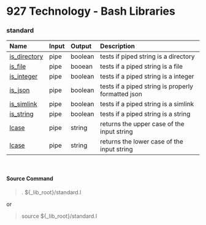 # **927 Technology - Bash Libraries**

### standard

|Name|Input|Output|Description|
|:---|:-|:-|:-------------|
|[is_directory](./is_directory.f)|pipe|boolean|tests if piped string is a directory|
|[is_file](./is_file.f)|pipe|booean|tests if a piped string is a file|
|[is_integer](./is_integer.f)|pipe|boolean|tests if a piped string is a integer|
|[is_json](./is_json.f)|pipe|boolean|tests if a piped string is properly formatted json|
|[is_simlink](./is_simlink.f)|pipe|boolean|tests if a piped string is a simlink|
|[is_string](./is_string.f)|pipe|boolean|tests if a piped string is a string|
|[lcase](./lcase.f)|pipe|string|returns the upper case of the input string|
|[lcase](./lcase.f)|pipe|string|returns the lower case of the input string|

&nbsp;
#### Source Command
> . ${_lib_root}/standard.l

or

> source ${_lib_root}/standard.l